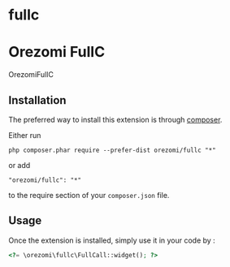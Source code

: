 # fullc
Orezomi FullC
=============
OrezomiFullC

Installation
------------

The preferred way to install this extension is through [composer](http://getcomposer.org/download/).

Either run

```
php composer.phar require --prefer-dist orezomi/fullc "*"
```

or add

```
"orezomi/fullc": "*"
```

to the require section of your `composer.json` file.


Usage
-----

Once the extension is installed, simply use it in your code by  :

```php
<?= \orezomi\fullc\FullCall::widget(); ?>
```
